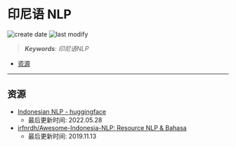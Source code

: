 印尼语 NLP
===
<!--START_SECTION:badge-->

![create date](https://img.shields.io/static/v1?label=create%20date&message=2022-07-xx&label_color=gray&color=lightsteelblue&style=flat-square)
![last modify](https://img.shields.io/static/v1?label=last%20modify&message=2025-09-05%2012%3A30%3A39&label_color=gray&color=thistle&style=flat-square)

<!--END_SECTION:badge-->
<!--info
top: false
draft: false
hidden: true
tag: [nlp_data]
-->

> ***Keywords**: 印尼语NLP*

<!--START_SECTION:toc-->
- [资源](#资源)
<!--END_SECTION:toc-->

---


## 资源
- [Indonesian NLP - huggingface](https://huggingface.co/indonesian-nlp)
    - 最后更新时间: 2022.05.28
- [irfnrdh/Awesome-Indonesia-NLP: Resource NLP & Bahasa](https://github.com/irfnrdh/Awesome-Indonesia-NLP)
    - 最后更新时间: 2019.11.13